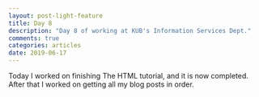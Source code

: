 ```yaml
---
layout: post-light-feature
title: Day 8
description: "Day 8 of working at KUB's Information Services Dept."
comments: true
categories: articles
date: 2019-06-17
---
```


Today I worked on finishing The HTML tutorial, and it is now completed. After that I worked on getting all my blog posts in order.